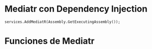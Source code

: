 

# Mediatr con Dependency Injection

```Csharp
services.AddMediatR(Assembly.GetExecutingAssembly());
```

# Funciones de Mediatr
